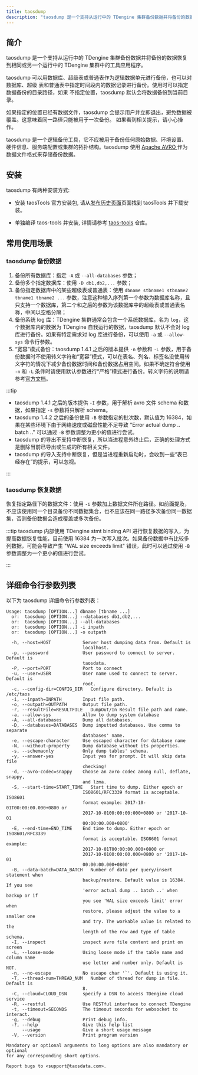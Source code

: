 ```yaml
---
title: taosdump
description: "taosdump 是一个支持从运行中的 TDengine 集群备份数据并将备份的数据恢复到相同或另一个运行中的 TDengine 集群中的工具应用程序"
---
```


## 简介

taosdump 是一个支持从运行中的 TDengine 集群备份数据并将备份的数据恢复到相同或另一个运行中的 TDengine 集群中的工具应用程序。

taosdump 可以用数据库、超级表或普通表作为逻辑数据单元进行备份，也可以对数据库、超级
表和普通表中指定时间段内的数据记录进行备份。使用时可以指定数据备份的目录路径，如果
不指定位置，taosdump 默认会将数据备份到当前目录。

如果指定的位置已经有数据文件，taosdump 会提示用户并立即退出，避免数据被覆盖。这意味着同一路径只能被用于一次备份。
如果看到相关提示，请小心操作。

taosdump 是一个逻辑备份工具，它不应被用于备份任何原始数据、环境设置、
硬件信息、服务端配置或集群的拓扑结构。taosdump 使用
[ Apache AVRO ](https://avro.apache.org/)作为数据文件格式来存储备份数据。

## 安装

taosdump 有两种安装方式:

- 安装 taosTools 官方安装包, 请从[发布历史页面](https://docs.taosdata.com/releases/tools/)页面找到 taosTools 并下载安装。

- 单独编译 taos-tools 并安装, 详情请参考 [taos-tools](https://github.com/taosdata/taos-tools) 仓库。

## 常用使用场景

### taosdump 备份数据

1.  备份所有数据库：指定 `-A` 或 `--all-databases` 参数；
2.  备份多个指定数据库：使用 `-D db1,db2,...` 参数；
3.  备份指定数据库中的某些超级表或普通表：使用 `dbname stbname1 stbname2 tbname1 tbname2 ...` 参数，注意这种输入序列第一个参数为数据库名称，且只支持一个数据库，第二个和之后的参数为该数据库中的超级表或普通表名称，中间以空格分隔；
4.  备份系统 log 库：TDengine 集群通常会包含一个系统数据库，名为 `log`，这个数据库内的数据为 TDengine 自我运行的数据，taosdump 默认不会对 log 库进行备份。如果有特定需求对 log 库进行备份，可以使用 `-a` 或 `--allow-sys` 命令行参数。
5.  “宽容”模式备份：taosdump 1.4.1 之后的版本提供 `-n` 参数和 `-L` 参数，用于备份数据时不使用转义字符和“宽容”模式，可以在表名、列名、标签名没使用转义字符的情况下减少备份数据时间和备份数据占用空间。如果不确定符合使用 `-n` 和 `-L` 条件时请使用默认参数进行“严格”模式进行备份。转义字符的说明请参考[官方文档](/taos-sql/escape)。

:::tip
- taosdump 1.4.1 之后的版本提供 `-I` 参数，用于解析 avro 文件 schema 和数据，如果指定 `-s` 参数将只解析 schema。
- taosdump 1.4.2 之后的备份使用 `-B` 参数指定的批次数，默认值为 16384，如果在某些环境下由于网络速度或磁盘性能不足导致 "Error actual dump .. batch .." 可以通过 `-B` 参数调整为更小的值进行尝试。
- taosdump 的导出不支持中断恢复，所以当进程意外终止后，正确的处理方式是删除当前已导出或生成的所有相关文件。
- taosdump 的导入支持中断恢复，但是当进程重新启动时，会收到一些“表已经存在”的提示，可以忽视。

:::

### taosdump 恢复数据

恢复指定路径下的数据文件：使用 `-i` 参数加上数据文件所在路径。如前面提及，不应该使用同一个目录备份不同数据集合，也不应该在同一路径多次备份同一数据集，否则备份数据会造成覆盖或多次备份。

:::tip
taosdump 内部使用 TDengine stmt binding API 进行恢复数据的写入，为提高数据恢复性能，目前使用 16384 为一次写入批次。如果备份数据中有比较多列数据，可能会导致产生 "WAL size exceeds limit" 错误，此时可以通过使用 `-B` 参数调整为一个更小的值进行尝试。

:::

## 详细命令行参数列表

以下为 taosdump 详细命令行参数列表：

```
Usage: taosdump [OPTION...] dbname [tbname ...]
  or:  taosdump [OPTION...] --databases db1,db2,...
  or:  taosdump [OPTION...] --all-databases
  or:  taosdump [OPTION...] -i inpath
  or:  taosdump [OPTION...] -o outpath

  -h, --host=HOST            Server host dumping data from. Default is
                             localhost.
  -p, --password             User password to connect to server. Default is
                             taosdata.
  -P, --port=PORT            Port to connect
  -u, --user=USER            User name used to connect to server. Default is
                             root.
  -c, --config-dir=CONFIG_DIR   Configure directory. Default is /etc/taos
  -i, --inpath=INPATH        Input file path.
  -o, --outpath=OUTPATH      Output file path.
  -r, --resultFile=RESULTFILE   DumpOut/In Result file path and name.
  -a, --allow-sys            Allow to dump system database
  -A, --all-databases        Dump all databases.
  -D, --databases=DATABASES  Dump inputted databases. Use comma to separate
                             databases' name.
  -e, --escape-character     Use escaped character for database name
  -N, --without-property     Dump database without its properties.
  -s, --schemaonly           Only dump tables' schema.
  -y, --answer-yes           Input yes for prompt. It will skip data file
                             checking!
  -d, --avro-codec=snappy    Choose an avro codec among null, deflate, snappy,
                             and lzma.
  -S, --start-time=START_TIME   Start time to dump. Either epoch or
                             ISO8601/RFC3339 format is acceptable. ISO8601
                             format example: 2017-10-01T00:00:00.000+0800 or
                             2017-10-0100:00:00:000+0800 or '2017-10-01
                             00:00:00.000+0800'
  -E, --end-time=END_TIME    End time to dump. Either epoch or ISO8601/RFC3339
                             format is acceptable. ISO8601 format example:
                             2017-10-01T00:00:00.000+0800 or
                             2017-10-0100:00:00.000+0800 or '2017-10-01
                             00:00:00.000+0800'
  -B, --data-batch=DATA_BATCH   Number of data per query/insert statement when
                             backup/restore. Default value is 16384. If you see
                             'error actual dump .. batch ..' when backup or if
                             you see 'WAL size exceeds limit' error when
                             restore, please adjust the value to a smaller one
                             and try. The workable value is related to the
                             length of the row and type of table schema.
  -I, --inspect              inspect avro file content and print on screen
  -L, --loose-mode           Using loose mode if the table name and column name
                             use letter and number only. Default is NOT.
  -n, --no-escape            No escape char '`'. Default is using it.
  -T, --thread-num=THREAD_NUM   Number of thread for dump in file. Default is
                             8.
  -C, --cloud=CLOUD_DSN      specify a DSN to access TDengine cloud service
  -R, --restful              Use RESTful interface to connect TDengine
  -t, --timeout=SECONDS      The timeout seconds for websocket to interact.
  -g, --debug                Print debug info.
  -?, --help                 Give this help list
      --usage                Give a short usage message
  -V, --version              Print program version

Mandatory or optional arguments to long options are also mandatory or optional
for any corresponding short options.

Report bugs to <support@taosdata.com>.
```
